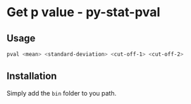 # Get p value - py-stat-pval

## Usage
```bash
pval <mean> <standard-deviation> <cut-off-1> <cut-off-2>
```

## Installation
Simply add the `bin` folder to you path.
